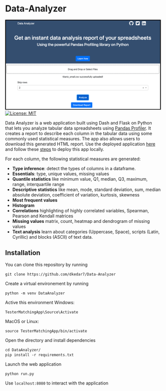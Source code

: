 # Data-Analyzer

![Data Analyzer Demo](https://github.com/dkedar7/Data-Analyzer/blob/master/Analyzer/assets/Demo.png?raw=true)
[![License: MIT](https://img.shields.io/badge/License-MIT-yellow.svg)](https://opensource.org/licenses/MIT)

Data Analyzer is a web application built using Dash and Flask on Python that lets you analyze tabular data spreadsheets using [Pandas Profiler](https://github.com/pandas-profiling/pandas-profiling). It creates a report to describe each column in the tabular data using some commonly used statistical measures. The app also allows users to download this generated HTML report. Use the deployed application [here](https://data-analyzer-hpn4y2dvda-uc.a.run.app/) and follow these [steps](#Installation) to deploy this app locally.

For each column, the following statistical measures are generated:
* **Type inference**: detect the types of columns in a dataframe.
* **Essentials**: type, unique values, missing values
* **Quantile statistics** like minimum value, Q1, median, Q3, maximum, range, interquartile range
* **Descriptive statistics** like mean, mode, standard deviation, sum, median absolute deviation, coefficient of variation, kurtosis, skewness
* **Most frequent values**
* **Histogram**
* **Correlations** highlighting of highly correlated variables, Spearman, Pearson and Kendall matrices
* **Missing values** matrix, count, heatmap and dendrogram of missing values
* **Text analysis** learn about categories (Uppercase, Space), scripts (Latin, Cyrillic) and blocks (ASCII) of text data.

## Installation

You can clone this repository by running

    git clone https://github.com/dkedar7/Data-Analyzer
Create a virtual environement by running

    python -m venv DataAnalyzer
        
Active this environment
Windows:

    TesterMatchingApp\Source\Activate

MacOS or Linux:

    source TesterMatchingApp/bin/activate
    
Open the directory and install dependencies

    cd DataAnalyzer/
    pip install -r requirements.txt
    
Launch the web application

    python run.py
    
Use `localhost:8080` to interact with the application